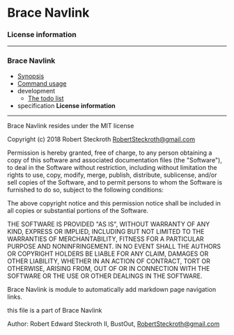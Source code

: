 # Brace Navlink
### License information


----
### Brace Navlink
* [Synopsis ](https://github.com/restarian/brace_navlink/blob/master/docs/README.md)
* [Command usage](https://github.com/restarian/brace_navlink/blob/master/docs/usage.md)
* development
  * [The todo list](https://github.com/restarian/brace_navlink/blob/master/docs/development/todo.md)
* specification
**License information**

----

Brace Navlink resides under the MIT license

Copyright (c) 2018 Robert Steckroth <RobertSteckroth@gmail.com>

Permission is hereby granted, free of charge, to any person obtaining a copy
of this software and associated documentation files (the "Software"), to deal
in the Software without restriction, including without limitation the rights
to use, copy, modify, merge, publish, distribute, sublicense, and/or sell
copies of the Software, and to permit persons to whom the Software is
furnished to do so, subject to the following conditions:

The above copyright notice and this permission notice shall be included in all
copies or substantial portions of the Software.

THE SOFTWARE IS PROVIDED "AS IS", WITHOUT WARRANTY OF ANY KIND, EXPRESS OR
IMPLIED, INCLUDING BUT NOT LIMITED TO THE WARRANTIES OF MERCHANTABILITY,
FITNESS FOR A PARTICULAR PURPOSE AND NONINFRINGEMENT. IN NO EVENT SHALL THE
AUTHORS OR COPYRIGHT HOLDERS BE LIABLE FOR ANY CLAIM, DAMAGES OR OTHER
LIABILITY, WHETHER IN AN ACTION OF CONTRACT, TORT OR OTHERWISE, ARISING FROM,
OUT OF OR IN CONNECTION WITH THE SOFTWARE OR THE USE OR OTHER DEALINGS IN THE
SOFTWARE.

  Brace Navlink is module to automatically add markdown page navigation links.

  this file is a part of Brace Navlink 

 Author: Robert Edward Steckroth II, BustOut, <RobertSteckroth@gmail.com>

